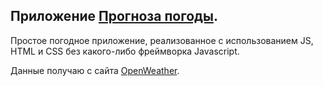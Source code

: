 ## Приложение [Прогноза погоды](https://miroshairk.github.io/App-Weather/).

Простое погодное приложение, реализованное с использованием JS, HTML и CSS без какого-либо фреймворка Javascript.

Данные получаю с сайта [OpenWeather](https://openweathermap.org).
